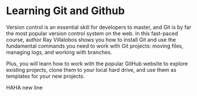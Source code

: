 # Learning Git and Github

Version control is an essential skill for developers to master, and Git is by far the most popular version control system on the web. In this fast-paced course, author Ray Villalobos shows you how to install Git and use the fundamental commands you need to work with Git projects: moving files, managing logs, and working with branches.

Plus, you will learn how to work with the popular GitHub website to explore existing projects, clone them to your local hard drive, and use them as templates for your new projects.

HAHA new line

